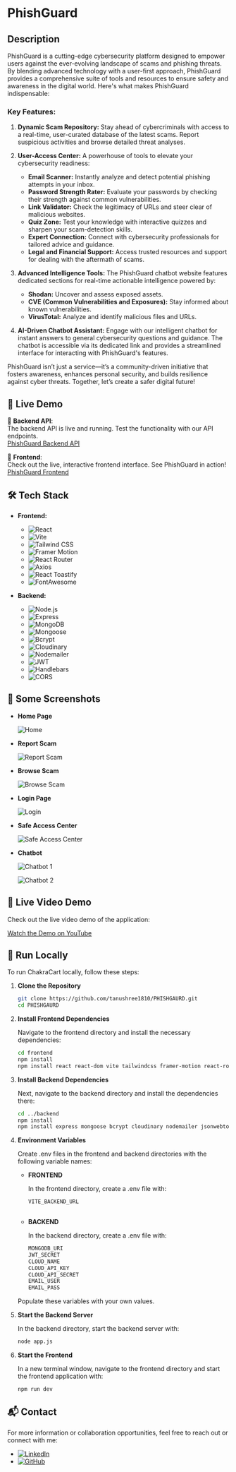 # PhishGuard

## Description

PhishGuard is a cutting-edge cybersecurity platform designed to empower users against the ever-evolving landscape of scams and phishing threats. By blending advanced technology with a user-first approach, PhishGuard provides a comprehensive suite of tools and resources to ensure safety and awareness in the digital world. Here's what makes PhishGuard indispensable:

### Key Features:

1. **Dynamic Scam Repository:** Stay ahead of cybercriminals with access to a real-time, user-curated database of the latest scams. Report suspicious activities and browse detailed threat analyses.

2. **User-Access Center:** A powerhouse of tools to elevate your cybersecurity readiness:
   - **Email Scanner:** Instantly analyze and detect potential phishing attempts in your inbox.
   - **Password Strength Rater:** Evaluate your passwords by checking their strength against common vulnerabilities.
   - **Link Validator:** Check the legitimacy of URLs and steer clear of malicious websites.
   - **Quiz Zone:** Test your knowledge with interactive quizzes and sharpen your scam-detection skills.
   - **Expert Connection:** Connect with cybersecurity professionals for tailored advice and guidance.
   - **Legal and Financial Support:** Access trusted resources and support for dealing with the aftermath of scams.

3. **Advanced Intelligence Tools:**
   The PhishGuard chatbot website features dedicated sections for real-time actionable intelligence powered by:
   - **Shodan:** Uncover and assess exposed assets.
   - **CVE (Common Vulnerabilities and Exposures):** Stay informed about known vulnerabilities.
   - **VirusTotal:** Analyze and identify malicious files and URLs.

4. **AI-Driven Chatbot Assistant:** Engage with our intelligent chatbot for instant answers to general cybersecurity questions and guidance. The chatbot is accessible via its dedicated link and provides a streamlined interface for interacting with PhishGuard's features.

PhishGuard isn’t just a service—it’s a community-driven initiative that fosters awareness, enhances personal security, and builds resilience against cyber threats. Together, let’s create a safer digital future!

## 🚀 Live Demo

🔹 **Backend API**:  
The backend API is live and running. Test the functionality with our API endpoints.  
[PhishGuard Backend API](https://phishgaurd.vercel.app/)

🔹 **Frontend**:  
Check out the live, interactive frontend interface. See PhishGuard in action!  
[PhishGuard Frontend](https://phishgaurd-frontend.vercel.app/)

## 🛠 Tech Stack

- **Frontend:**
  - ![React](https://img.shields.io/badge/React-61DAFB?style=for-the-badge&logo=react&logoColor=white)
  - ![Vite](https://img.shields.io/badge/Vite-646CFF?style=for-the-badge&logo=vite&logoColor=white)
  - ![Tailwind CSS](https://img.shields.io/badge/Tailwind%20CSS-06B6D4?style=for-the-badge&logo=tailwind-css&logoColor=white)
  - ![Framer Motion](https://img.shields.io/badge/Framer%20Motion-00C4B3?style=for-the-badge&logo=framer&logoColor=white)
  - ![React Router](https://img.shields.io/badge/React%20Router-CA4245?style=for-the-badge&logo=react-router&logoColor=white)
  - ![Axios](https://img.shields.io/badge/Axios-5A29E3?style=for-the-badge&logo=axios&logoColor=white)
  - ![React Toastify](https://img.shields.io/badge/React%20Toastify-FF6347?style=for-the-badge&logo=react-toastify&logoColor=white)
  - ![FontAwesome](https://img.shields.io/badge/FontAwesome-0077B5?style=for-the-badge&logo=font-awesome&logoColor=white)

- **Backend:**
  - ![Node.js](https://img.shields.io/badge/Node.js-8CC84B?style=for-the-badge&logo=nodedotjs&logoColor=white)
  - ![Express](https://img.shields.io/badge/Express-000000?style=for-the-badge&logo=express&logoColor=white)
  - ![MongoDB](https://img.shields.io/badge/MongoDB-47A248?style=for-the-badge&logo=mongodb&logoColor=white)
  - ![Mongoose](https://img.shields.io/badge/Mongoose-880000?style=for-the-badge&logo=mongoose&logoColor=white)
  - ![Bcrypt](https://img.shields.io/badge/Bcrypt-FFBB33?style=for-the-badge&logo=bcrypt&logoColor=white)
  - ![Cloudinary](https://img.shields.io/badge/Cloudinary-2B8A3A?style=for-the-badge&logo=cloudinary&logoColor=white)
  - ![Nodemailer](https://img.shields.io/badge/Nodemailer-4D90FE?style=for-the-badge&logo=nodemailer&logoColor=white)
  - ![JWT](https://img.shields.io/badge/JSON%20Web%20Token-000000?style=for-the-badge&logo=json-web-tokens&logoColor=white)
  - ![Handlebars](https://img.shields.io/badge/Handlebars-FBAF00?style=for-the-badge&logo=handlebars&logoColor=white)
  - ![CORS](https://img.shields.io/badge/CORS-0085F0?style=for-the-badge&logo=cors&logoColor=white)

## 📸 Some Screenshots

- **Home Page**
  
  ![Home](https://github.com/user-attachments/assets/f831c807-e1db-4673-88ba-54a51be91ed2)

- **Report Scam**
  
  ![Report Scam](https://github.com/user-attachments/assets/9826eb49-9b35-425d-a022-19499899d4af)

- **Browse Scam**
  
  ![Browse Scam](https://github.com/user-attachments/assets/84e47a0d-9053-4bd0-9252-a727b82f9f4e)

- **Login Page**
  
  ![Login](https://github.com/user-attachments/assets/b061f991-4d92-42fe-9cb0-2824d7219b43)

- **Safe Access Center**
  
  ![Safe Access Center](https://github.com/user-attachments/assets/37653b58-8cfc-4a0c-83e5-1479b848311e)

- **Chatbot**
  
  ![Chatbot 1](https://github.com/user-attachments/assets/90ef935b-e6b4-49f3-94c0-0a05730ba9a0)
 
  ![Chatbot 2](https://github.com/user-attachments/assets/fd462cb2-4f5b-4656-84fb-370f9cf48bb9)


## 🎥 Live Video Demo

Check out the live video demo of the application:

[Watch the Demo on YouTube](https://youtu.be/_6Egs8YK_58)

## 🚀 Run Locally

To run ChakraCart locally, follow these steps:

1. **Clone the Repository**
   ```bash
   git clone https://github.com/tanushree1810/PHISHGAURD.git
   cd PHISHGAURD

2. **Install Frontend Dependencies**
   
   Navigate to the frontend directory and install the necessary dependencies:
   ```bash
   cd frontend
   npm install
   npm install react react-dom vite tailwindcss framer-motion react-router-dom axios react-toastify @fortawesome/fontawesome-free


3. **Install Backend Dependencies**

    Next, navigate to the backend directory and install the dependencies there:
    ```bash
    cd ../backend
    npm install
    npm install express mongoose bcrypt cloudinary nodemailer jsonwebtoken handlebars cors axios dotenv

4. **Environment Variables**

    Create .env files in the frontend and backend directories with the following variable names:
    - **FRONTEND**
      
      In the frontend directory, create a .env file with:
      ```bash
      VITE_BACKEND_URL
     
    - **BACKEND**
      
      In the backend directory, create a .env file with:
      ```bash
      MONGODB_URI
      JWT_SECRET
      CLOUD_NAME
      CLOUD_API_KEY
      CLOUD_API_SECRET
      EMAIL_USER
      EMAIL_PASS
    Populate these variables with your own values.

5. **Start the Backend Server**

      In the backend directory, start the backend server with:
      ```bash
      node app.js

6. **Start the Frontend**
   
      In a new terminal window, navigate to the frontend directory and start the frontend application with:
      ```bash
      npm run dev

## 📬 Contact

For more information or collaboration opportunities, feel free to reach out or connect with me:

- [![LinkedIn](https://img.shields.io/badge/-Tanushree%20Kaushik-blue?style=flat-square&logo=LinkedIn&logoColor=white)](https://www.linkedin.com/in/tanushree-kaushik-855601221/)
- [![GitHub](https://img.shields.io/badge/-tanushree1810-181717?style=flat-square&logo=GitHub&logoColor=white)](https://github.com/tanushree1810)
